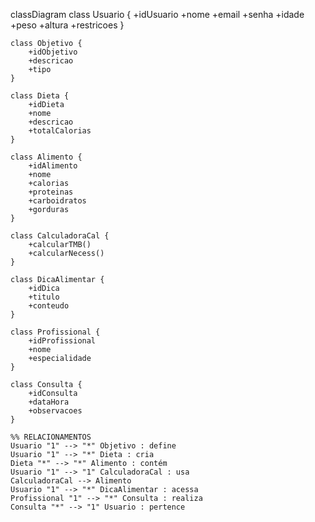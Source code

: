 classDiagram
    class Usuario {
        +idUsuario
        +nome
        +email
        +senha
        +idade
        +peso
        +altura
        +restricoes
    }

    class Objetivo {
        +idObjetivo
        +descricao
        +tipo
    }

    class Dieta {
        +idDieta
        +nome
        +descricao
        +totalCalorias
    }

    class Alimento {
        +idAlimento
        +nome
        +calorias
        +proteinas
        +carboidratos
        +gorduras
    }

    class CalculadoraCal {
        +calcularTMB()
        +calcularNecess()
    }

    class DicaAlimentar {
        +idDica
        +titulo
        +conteudo
    }

    class Profissional {
        +idProfissional
        +nome
        +especialidade
    }

    class Consulta {
        +idConsulta
        +dataHora
        +observacoes
    }

    %% RELACIONAMENTOS
    Usuario "1" --> "*" Objetivo : define
    Usuario "1" --> "*" Dieta : cria
    Dieta "*" --> "*" Alimento : contém
    Usuario "1" --> "1" CalculadoraCal : usa
    CalculadoraCal --> Alimento
    Usuario "1" --> "*" DicaAlimentar : acessa
    Profissional "1" --> "*" Consulta : realiza
    Consulta "*" --> "1" Usuario : pertence
